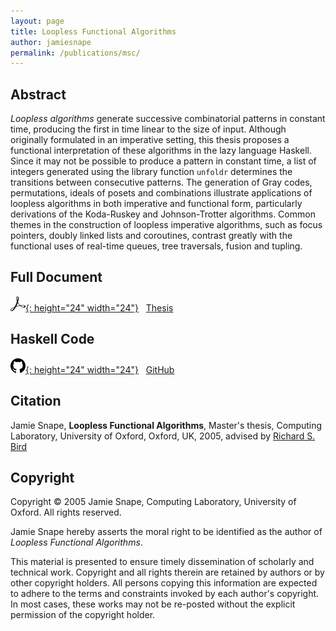 ```yaml
---
layout: page
title: Loopless Functional Algorithms
author: jamiesnape
permalink: /publications/msc/
---
```


## Abstract

*Loopless algorithms* generate successive combinatorial patterns in constant
time, producing the first in time linear to the size of input. Although
originally formulated in an imperative setting, this thesis proposes a
functional interpretation of these algorithms in the lazy language Haskell.
Since it may not be possible to produce a pattern in constant time, a list of
integers generated using the library function `unfoldr` determines the
transitions between consecutive patterns. The generation of Gray codes,
permutations, ideals of posets and combinations illustrate applications of
loopless algorithms in both imperative and functional form, particularly
derivations of the Koda-Ruskey and Johnson-Trotter algorithms. Common themes in
the construction of loopless imperative algorithms, such as focus pointers,
doubly linked lists and coroutines, contrast greatly with the functional uses of
real-time queues, tree traversals, fusion and tupling.

## Full Document

[![Adobe Acrobat Reader Logo](/assets/adobeacrobatreader.png){: height="24" width="24"}](/assets/publications/msc/thesis.pdf) &nbsp; [Thesis](/assets/publications/msc/thesis.pdf)

## Haskell Code

[![GitHub Logo](/assets/github.png){: height="24" width="24"}](https://github.com/snape/Loopless-Functional-Algorithms) &nbsp; [GitHub](https://github.com/snape/Loopless-Functional-Algorithms)

## Citation

Jamie Snape, **Loopless Functional Algorithms**, Master's thesis, Computing Laboratory, University of Oxford, Oxford, UK, 2005, advised by [Richard S. Bird](http://www.cs.ox.ac.uk/people/richard.bird/)

## Copyright

Copyright © 2005 Jamie Snape, Computing Laboratory, University of Oxford. All
rights reserved.

Jamie Snape hereby asserts the moral right to be identified as the author of
*Loopless Functional Algorithms*.

This material is presented to ensure timely dissemination of scholarly and
technical work. Copyright and all rights therein are retained by authors or by
other copyright holders. All persons copying this information are expected to
adhere to the terms and constraints invoked by each author's copyright. In most
cases, these works may not be re-posted without the explicit permission of the
copyright holder.
